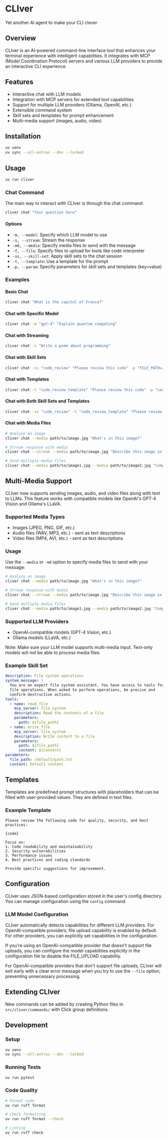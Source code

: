 # CLIver
Yet another AI agent to make your CLI clever

## Overview
CLIver is an AI-powered command-line interface tool that enhances your terminal experience with intelligent capabilities.
It integrates with MCP (Model Coordination Protocol) servers and various LLM providers to provide an interactive CLI experience.

## Features
- Interactive chat with LLM models
- Integration with MCP servers for extended tool capabilities
- Support for multiple LLM providers (Ollama, OpenAI, etc.)
- Extensible command system
- Skill sets and templates for prompt enhancement
- Multi-media support (images, audio, video)

## Installation
```bash
uv venv
uv sync --all-extras --dev --locked
```

## Usage
```bash
uv run cliver
```

### Chat Command
The main way to interact with CLIver is through the chat command:

```bash
cliver chat "Your question here"
```

#### Options
- `-m, --model`: Specify which LLM model to use
- `-s, --stream`: Stream the response
- `-md, --media`: Specify media files to send with the message
- `-f, --file`: Specify files to upload for tools like code interpreter
- `-ss, --skill-set`: Apply skill sets to the chat session
- `-t, --template`: Use a template for the prompt
- `-p, --param`: Specify parameters for skill sets and templates (key=value)

### Examples

#### Basic Chat
```bash
cliver chat "What is the capital of France?"
```

#### Chat with Specific Model
```bash
cliver chat -m "gpt-4" "Explain quantum computing"
```

#### Chat with Streaming
```bash
cliver chat -s "Write a poem about programming"
```

#### Chat with Skill Sets
```bash
cliver chat -ss "code_review" "Please review this code" -p "FILE_PATH=/path/to/file.py"
```

#### Chat with Templates
```bash
cliver chat -t "code_review_template" "Please review this code" -p "code=def hello(): print('Hello')"
```

#### Chat with Both Skill Sets and Templates
```bash
cliver chat -ss "code_review" -t "code_review_template" "Please review this code" -p "FILE_PATH=/path/to/file.py" -p "code=def hello(): print('Hello')"
```

#### Chat with Media Files
```bash
# Analyze an image
cliver chat --media path/to/image.jpg "What's in this image?"

# Stream response with media
cliver chat --stream --media path/to/image.jpg "Describe this image in detail"

# Send multiple media files
cliver chat --media path/to/image1.jpg --media path/to/image2.jpg "Compare these images"
```

## Multi-Media Support
CLIver now supports sending images, audio, and video files along with text to LLMs. This feature works with compatible models like OpenAI's GPT-4 Vision and Ollama's LLaVA.

### Supported Media Types
- Images (JPEG, PNG, GIF, etc.)
- Audio files (WAV, MP3, etc.) - sent as text descriptions
- Video files (MP4, AVI, etc.) - sent as text descriptions

### Usage
Use the `--media` or `-md` option to specify media files to send with your message:

```bash
# Analyze an image
cliver chat --media path/to/image.jpg "What's in this image?"

# Stream response with media
cliver chat --stream --media path/to/image.jpg "Describe this image in detail"

# Send multiple media files
cliver chat --media path/to/image1.jpg --media path/to/image2.jpg "Compare these images"
```

### Supported LLM Providers
- OpenAI-compatible models (GPT-4 Vision, etc.)
- Ollama models (LLaVA, etc.)

Note: Make sure your LLM model supports multi-media input. Text-only models will not be able to process media files.

### Example Skill Set
```yaml
description: File system operations
system_message: |
  You are an expert file system assistant. You have access to tools for
  file operations. When asked to perform operations, be precise and
  confirm destructive actions.
tools:
  - name: read_file
    mcp_server: file_system
    description: Read the contents of a file
    parameters:
      path: ${file_path}
  - name: write_file
    mcp_server: file_system
    description: Write content to a file
    parameters:
      path: ${file_path}
      content: ${content}
parameters:
  file_path: /default/path.txt
  content: Default content
```

## Templates
Templates are predefined prompt structures with placeholders that can be filled with user-provided values. They are defined in text files.

### Example Template
```
Please review the following code for quality, security, and best practices:

{code}

Focus on:
1. Code readability and maintainability
2. Security vulnerabilities
3. Performance issues
4. Best practices and coding standards

Provide specific suggestions for improvement.
```

## Configuration
CLIver uses JSON-based configuration stored in the user's config directory. You can manage configuration using the `config` command.

### LLM Model Configuration
CLIver automatically detects capabilities for different LLM providers. For OpenAI-compatible providers, file upload capability is enabled by default. For other providers, you can explicitly set capabilities in the configuration.

If you're using an OpenAI-compatible provider that doesn't support file uploads, you can configure the model capabilities explicitly in the configuration file to disable the FILE_UPLOAD capability.

For OpenAI-compatible providers that don't support file uploads, CLIver will exit early with a clear error message when you try to use the `--file` option, preventing unnecessary processing.

## Extending CLIver
New commands can be added by creating Python files in `src/cliver/commands/` with Click group definitions.

## Development
### Setup
```bash
uv venv
uv sync --all-extras --dev --locked
```

### Running Tests
```bash
uv run pytest
```

### Code Quality
```bash
# Format code
uv run ruff format

# Check formatting
uv run ruff format --check

# Linting
uv run ruff check
```